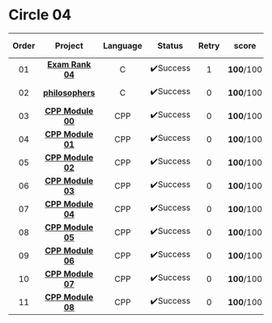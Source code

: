 # Circle 04

| Order |                     Project                     | Language |  Status  | Retry |    score    | Passed Date  |
| :---: | :---------------------------------------------: | :------: | :------: | :---: | :---------: | :----------: |
|  01   |     **[Exam Rank 04](./Exam%20Rank%2004)**      |    C     | ✔️Success |   1   | **100**/100 | 2021. 04. 06 |
|  02   |       **[philosophers](./philosophers)**        |    C     | ✔️Success |   0   | **100**/100 | 2021. 04. 23 |
|  03   | **[CPP Module 00](./CPP_Module/cpp_module_00)** |   CPP    | ✔️Success |   0   | **100**/100 | 2021. 05. 18 |
|  04   | **[CPP Module 01](./CPP_Module/cpp_module_01)** |   CPP    | ✔️Success |   0   | **100**/100 | 2021. 05. 18 |
|  05   | **[CPP Module 02](./CPP_Module/cpp_module_02)** |   CPP    | ✔️Success |   0   | **100**/100 | 2021. 05. 18 |
|  06   | **[CPP Module 03](./CPP_Module/cpp_module_03)** |   CPP    | ✔️Success |   0   | **100**/100 | 2021. 05. 18 |
|  07   | **[CPP Module 04](./CPP_Module/cpp_module_04)** |   CPP    | ✔️Success |   0   | **100**/100 | 2021. 05. 18 |
|  08   | **[CPP Module 05](./CPP_Module/cpp_module_05)** |   CPP    | ✔️Success |   0   | **100**/100 | 2021. 05. 18 |
|  09   | **[CPP Module 06](./CPP_Module/cpp_module_06)** |   CPP    | ✔️Success |   0   | **100**/100 | 2021. 05. 19 |
|  10   | **[CPP Module 07](./CPP_Module/cpp_module_07)** |   CPP    | ✔️Success |   0   | **100**/100 | 2021. 05. 20 |
|  11   | **[CPP Module 08](./CPP_Module/cpp_module_08)** |   CPP    | ✔️Success |   0   | **100**/100 | 2021. 05. 20 |

